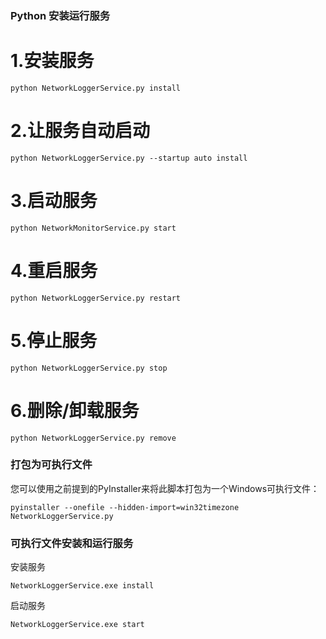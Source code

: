 **<h3>Python 安装运行服务</h3>**

# 1.安装服务

<pre><code>python NetworkLoggerService.py install</code></pre>

# 2.让服务自动启动

<pre><code>python NetworkLoggerService.py --startup auto install</code></pre>

# 3.启动服务

<pre><code>python NetworkMonitorService.py start</code></pre>

# 4.重启服务

<pre><code>python NetworkLoggerService.py restart</code></pre>

# 5.停止服务

<pre><code>python NetworkLoggerService.py stop</code></pre>

# 6.删除/卸载服务

<pre><code>python NetworkLoggerService.py remove</code></pre>

**<h3>打包为可执行文件</h3>**

您可以使用之前提到的PyInstaller来将此脚本打包为一个Windows可执行文件：
<pre><code>pyinstaller --onefile --hidden-import=win32timezone NetworkLoggerService.py</code></pre>

**<h3>可执行文件安装和运行服务</h3>**
安装服务
<pre><code>NetworkLoggerService.exe install</code></pre>
启动服务
<pre><code>NetworkLoggerService.exe start</code></pre>
